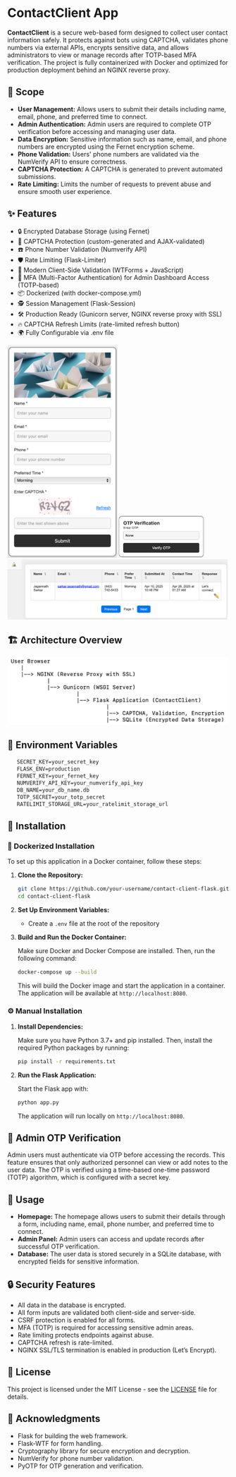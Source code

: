 # ContactClient App

**ContactClient** is a secure web-based form designed to collect user contact information safely.
It protects against bots using CAPTCHA, validates phone numbers via external APIs, encrypts sensitive data, and allows administrators to view or manage records after TOTP-based MFA verification. The project is fully containerized with Docker and optimized for production deployment behind an NGINX reverse proxy.


## 🧰 Scope

- **User Management:** Allows users to submit their details including name, email, phone, and preferred time to connect.
- **Admin Authentication:** Admin users are required to complete OTP verification before accessing and managing user data.
- **Data Encryption:** Sensitive information such as name, email, and phone numbers are encrypted using the Fernet encryption scheme.
- **Phone Validation:** Users' phone numbers are validated via the NumVerify API to ensure correctness.
- **CAPTCHA Protection:** A CAPTCHA is generated to prevent automated submissions.
- **Rate Limiting:** Limits the number of requests to prevent abuse and ensure smooth user experience.

## ✨ Features

- 🔒 Encrypted Database Storage (using Fernet)
- 🤖 CAPTCHA Protection (custom-generated and AJAX-validated)
- ☎️ Phone Number Validation (Numverify API)
- 🛡️ Rate Limiting (Flask-Limiter)
- 🧹 Modern Client-Side Validation (WTForms + JavaScript)
- 🔑 MFA (Multi-Factor Authentication) for Admin Dashboard Access (TOTP-based)
- 📦 Dockerized (with docker-compose.yml)
- 🕵️ Session Management (Flask-Session)
- 🛠️ Production Ready (Gunicorn server, NGINX reverse proxy with SSL)
- 🔥 CAPTCHA Refresh Limits (rate-limited refresh button)
- 🌍 Fully Configurable via .env file

<img src="./static/Form.png" width="250"><img src="./static/OTP.png" width="200"><img src="./static/Display.png" width="500">  
## 🏗️ Architecture Overview
<img src="./static/Architecture.png" width="500">

## 📖 Environment Variables

 ```plaintext
    SECRET_KEY=your_secret_key
    FLASK_ENV=production
    FERNET_KEY=your_fernet_key
    NUMVERIFY_API_KEY=your_numverify_api_key
    DB_NAME=your_db_name.db
    TOTP_SECRET=your_totp_secret
    RATELIMIT_STORAGE_URL=your_ratelimit_storage_url
 ```

## 🚀 Installation

### 🐳 Dockerized Installation

To set up this application in a Docker container, follow these steps:

1. **Clone the Repository:**
    ```bash
    git clone https://github.com/your-username/contact-client-flask.git
    cd contact-client-flask
    ```

2. **Set Up Environment Variables:**

   - Create a `.env` file at the root of the repository


3. **Build and Run the Docker Container:**

    Make sure Docker and Docker Compose are installed. Then, run the following command:

    ```bash
    docker-compose up --build
    ```

    This will build the Docker image and start the application in a container. The application will be available at `http://localhost:8080`.

### ⚙️ Manual Installation

1. **Install Dependencies:**

    Make sure you have Python 3.7+ and pip installed. Then, install the required Python packages by running:

    ```bash
    pip install -r requirements.txt
    ```

2. **Run the Flask Application:**

    Start the Flask app with:

    ```bash
    python app.py
    ```

    The application will run locally on `http://localhost:8080`.

## 🔑 Admin OTP Verification

Admin users must authenticate via OTP before accessing the records. This feature ensures that only authorized personnel can view or add notes to the user data. The OTP is verified using a time-based one-time password (TOTP) algorithm, which is configured with a secret key.

## 🎯 Usage

- **Homepage:** The homepage allows users to submit their details through a form, including name, email, phone number, and preferred time to connect.
- **Admin Panel:** Admin users can access and update records after successful OTP verification.
- **Database:** The user data is stored securely in a SQLite database, with encrypted fields for sensitive information.

## 🔒 Security Features

- All data in the database is encrypted.
- All form inputs are validated both client-side and server-side.
- CSRF protection is enabled for all forms.
- MFA (TOTP) is required for accessing sensitive admin areas.
- Rate limiting protects endpoints against abuse.
- CAPTCHA refresh is rate-limited.
- NGINX SSL/TLS termination is enabled in production (Let’s Encrypt).

## 📜 License

This project is licensed under the MIT License - see the [LICENSE](LICENSE) file for details.

## 🤝 Acknowledgments

- Flask for building the web framework.
- Flask-WTF for form handling.
- Cryptography library for secure encryption and decryption.
- NumVerify for phone number validation.
- PyOTP for OTP generation and verification.
